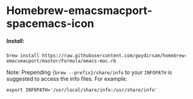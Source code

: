 # Homebrew-emacsmacport-spacemacs-icon
##### Install:
```
brew install https://raw.githubusercontent.com/gwydirsam/homebrew-emacsmacport/master/Formula/emacs-mac.rb
```

Note: Prepending `{brew --prefix}/share/info` to your `INFOPATH` is suggested to access the info files. For example:

```
export INFOPATH='/usr/local/share/info:/usr/share/info'
```
